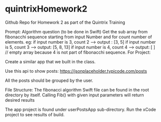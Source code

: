 # quintrixHomework2

Github Repo for Homework 2 as part of the Quintrix Training

Prompt: 
Algorithm question (to be done in Swift)
Get the sub array from fibonacchi sequence starting from input Number and for count number of elements.
eg: if input number is 3, count 2 --> output : [3, 5]
      if input number is 5, count 3 --> output: [5, 8, 13]
      if input number is 4, count 4 --> output: [ ] // empty array because 4 is not part of fibonacchi sequence. 
For Project:
 
Create a similar app that we built in the class. 

Use this api to show posts: https://jsonplaceholder.typicode.com/posts

All the posts should be grouped by the user.

File Structure:
The fibonacci algorithm Swift file can be found in the root directory by itself. Calling Fib() with given input parameters will return desired results

The app project is found under userPostsApp sub-directory. Run the xCode project to see results of build.
